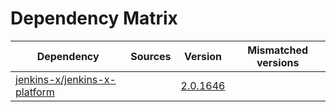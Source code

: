 # Dependency Matrix

Dependency | Sources | Version | Mismatched versions
---------- | ------- | ------- | -------------------
[jenkins-x/jenkins-x-platform](https://github.com/jenkins-x/jenkins-x-platform) |  | [2.0.1646](https://github.com/jenkins-x/jenkins-x-platform/releases/tag/v2.0.1646) | 

